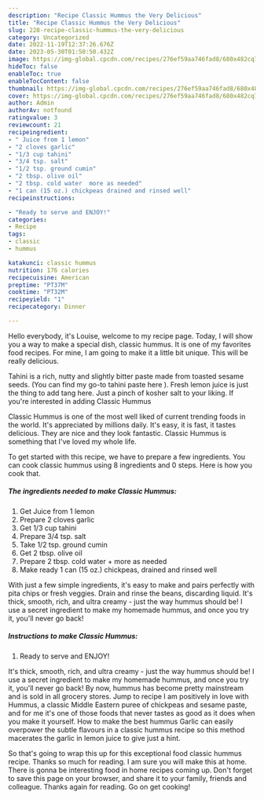 ```yaml
---
description: "Recipe Classic Hummus the Very Delicious"
title: "Recipe Classic Hummus the Very Delicious"
slug: 228-recipe-classic-hummus-the-very-delicious
category: Uncategorized
date: 2022-11-19T12:37:26.676Z
date: 2023-05-30T01:50:50.432Z
image: https://img-global.cpcdn.com/recipes/276ef59aa746fad8/680x482cq70/classic-hummus-recipe-main-photo.jpg
hideToc: false
enableToc: true
enableTocContent: false
thumbnail: https://img-global.cpcdn.com/recipes/276ef59aa746fad8/680x482cq70/classic-hummus-recipe-main-photo.jpg
cover: https://img-global.cpcdn.com/recipes/276ef59aa746fad8/680x482cq70/classic-hummus-recipe-main-photo.jpg
author: Admin
authorAv: notfound
ratingvalue: 3
reviewcount: 21
recipeingredient:
- " Juice from 1 lemon"
- "2 cloves garlic"
- "1/3 cup tahini"
- "3/4 tsp. salt"
- "1/2 tsp. ground cumin"
- "2 tbsp. olive oil"
- "2 tbsp. cold water  more as needed"
- "1 can (15 oz.) chickpeas drained and rinsed well"
recipeinstructions:

- "Ready to serve and ENJOY!"
categories:
- Recipe
tags:
- classic
- hummus

katakunci: classic hummus 
nutrition: 176 calories
recipecuisine: American
preptime: "PT37M"
cooktime: "PT32M"
recipeyield: "1"
recipecategory: Dinner

---
```



Hello everybody, it's Louise, welcome to my recipe page. Today, I will show you a way to make a special dish, classic hummus. It is one of my favorites food recipes. For mine, I am going to make it a little bit unique. This will be really delicious.

Tahini is a rich, nutty and slightly bitter paste made from toasted sesame seeds. (You can find my go-to tahini paste here ). Fresh lemon juice is just the thing to add tang here. Just a pinch of kosher salt to your liking. If you&#39;re interested in adding Classic Hummus

Classic Hummus is one of the most well liked of current trending foods in the world. It's appreciated by millions daily. It's easy, it is fast, it tastes delicious. They are nice and they look fantastic. Classic Hummus is something that I've loved my whole life.


To get started with this recipe, we have to prepare a few ingredients. You can cook classic hummus using 8 ingredients and 0 steps. Here is how you cook that.

<!--inarticleads1-->

##### The ingredients needed to make Classic Hummus:

1. Get  Juice from 1 lemon
1. Prepare 2 cloves garlic
1. Get 1/3 cup tahini
1. Prepare 3/4 tsp. salt
1. Take 1/2 tsp. ground cumin
1. Get 2 tbsp. olive oil
1. Prepare 2 tbsp. cold water + more as needed
1. Make ready 1 can (15 oz.) chickpeas, drained and rinsed well


With just a few simple ingredients, it&#39;s easy to make and pairs perfectly with pita chips or fresh veggies. Drain and rinse the beans, discarding liquid. It&#39;s thick, smooth, rich, and ultra creamy - just the way hummus should be! I use a secret ingredient to make my homemade hummus, and once you try it, you&#39;ll never go back! 

<!--inarticleads2-->

##### Instructions to make Classic Hummus:


1. Ready to serve and ENJOY!

It&#39;s thick, smooth, rich, and ultra creamy - just the way hummus should be! I use a secret ingredient to make my homemade hummus, and once you try it, you&#39;ll never go back! By now, hummus has become pretty mainstream and is sold in all grocery stores. Jump to recipe I am positively in love with Hummus, a classic Middle Eastern puree of chickpeas and sesame paste, and for me it&#39;s one of those foods that never tastes as good as it does when you make it yourself. How to make the best hummus Garlic can easily overpower the subtle flavours in a classic hummus recipe so this method macerates the garlic in lemon juice to give just a hint. 

So that's going to wrap this up for this exceptional food classic hummus recipe. Thanks so much for reading. I am sure you will make this at home. There is gonna be interesting food in home recipes coming up. Don't forget to save this page on your browser, and share it to your family, friends and colleague. Thanks again for reading. Go on get cooking!
